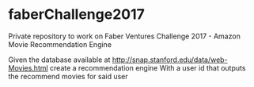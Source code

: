 # faberChallenge2017

Private repository to work on Faber Ventures Challenge 2017 - Amazon Movie Recommendation Engine


Given the database available at http://snap.stanford.edu/data/web-Movies.html create a recommendation engine
With a user id that outputs the recommend movies for said user